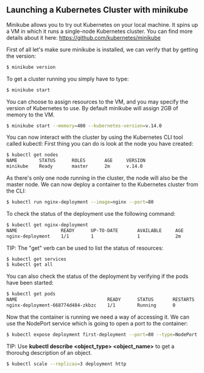 ## Launching a Kubernetes Cluster with minikube


Minikube allows you to try out Kubernetes on your local machine. It spins up a VM in which it runs a single-node Kubernetes cluster.
You can find more details about it here: https://github.com/kubernetes/minikube

First of all let's make sure minikube is installed, we can verify that by getting the version:

```bash
$ minikube version
```

To get a cluster running you simply have to type:
```bash
$ minikube start
```

You can choose to assign resources to the VM, and you may specify the version of Kubernetes to use. By default minikube
will assign 2GB of memory to the VM. 
```bash
$ minikube start --memory=400 --kubernetes-version=v.14.0
```

You can now interact with the cluster by using the Kubernetes CLI tool called kubectl:
First thing you can do is look at the node you have created:
```bash
$ kubectl get nodes
NAME        STATUS      ROLES       AGE     VERSION
minikube    Ready       master      2m      v.14.0
```

As there's only one node running in the cluster, the node will also be the master node. We can now deploy a container to the Kubernetes cluster from the CLI:
```bash
$ kubectl run nginx-deployment --image=nginx --port=80
```

To check the status of the deployment use the following command:
```bash
$ kubectl get nginx-deployment
NAME                READY      UP-TO-DATE       AVAILABLE     AGE
nginx-deployment    1/1        1                1             2m          
```

TIP: The "get" verb can be used to list the status of resources: 
```bash
$ kubectl get services
$ kubectl get all
```

You can also check the status of the deployment by verifying if the pods have been started:
```bash
$ kubectl get pods
NAME                                 READY      STATUS       RESTARTS     AGE
nginx-deployment-668774d484-zkbzc    1/1        Running      0            3m40s  
```

Now that the container is running we need a way of accessing it. We can use the NodePort service which is going to open
a port to the container:
```bash
$ kubectl expose deployment first-deployment --port=80 --type=NodePort
```

TIP: Use **kubectl describe <object_type> <object_name>** to get a thorouhg description of an object.

```bash
$ kubectl scale --replicas=3 deployment http
```